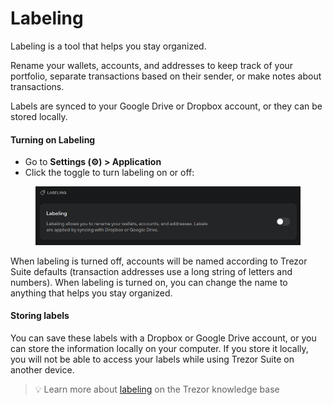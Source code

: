 # Labeling

Labeling is a tool that helps you stay organized.

Rename your wallets, accounts, and addresses to keep track of your portfolio, separate transactions based on their sender, or make notes about transactions.

Labels are synced to your Google Drive or Dropbox account, or they can be stored locally.

#### **Turning on Labeling**

* Go to **Settings (⚙️) > Application**
* Click the toggle to turn labeling on or off:

<figure><img src="../../../.gitbook/assets/labeling.png" alt=""><figcaption></figcaption></figure>

When labeling is turned off, accounts will be named according to Trezor Suite defaults (transaction addresses use a long string of letters and numbers). When labeling is turned on, you can change the name to anything that helps you stay organized.

#### **Storing labels**

You can save these labels with a Dropbox or Google Drive account, or you can store the information locally on your computer. If you store it locally, you will not be able to access your labels while using Trezor Suite on another device.

> 💡 Learn more about [labeling](https://trezor.io/learn/a/labels-in-trezor-suite-app) on the Trezor knowledge base
